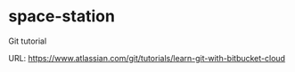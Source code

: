 # space-station
Git tutorial

URL: https://www.atlassian.com/git/tutorials/learn-git-with-bitbucket-cloud
